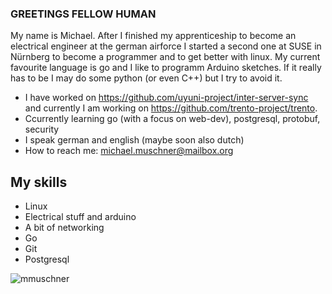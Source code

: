 ### GREETINGS FELLOW HUMAN

My name is Michael. After I finished my apprenticeship to become an electrical engineer at the german airforce I started a second one at SUSE in Nürnberg to become a programmer and to get better with linux.
My current favourite language is go and I like to programm Arduino sketches. If it really has to be I may do some python (or even C++) but I try to avoid it. 

* I have worked on https://github.com/uyuni-project/inter-server-sync and currently I am working on https://github.com/trento-project/trento.
* Ccurrently learning go (with a focus on web-dev), postgresql, protobuf, security
* I speak german and english (maybe soon also dutch)
* How to reach me: michael.muschner@mailbox.org

## My skills

* Linux 
* Electrical stuff and arduino
* A bit of networking
* Go
* Git 
* Postgresql


![mmuschner](https://github-readme-stats.vercel.app/api?username=mmuschner&show_icons=true)
